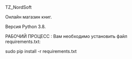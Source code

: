 TZ_NordSoft

Онлайн магазин книг.


Версия Python 3.8.

РАБОЧИЙ ПРОЦЕСС : Вам необходимо установить файл
requirements.txt:

sudo pip install -r requirements.txt
